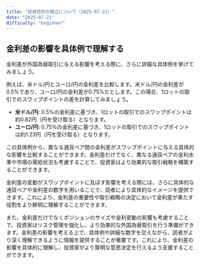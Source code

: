 ```yaml
---
title: "投資信託の積立について（2025-07-21）"
date: "2025-07-21"
difficulty: "beginner"
---
```


## 金利差の影響を具体例で理解する

金利差が外国為替取引に与える影響を考える際に、さらに詳細な具体例を挙げてみましょう。

例えば、米ドル/円とユーロ/円の金利差を比較します。米ドル/円の金利差が0.5%であり、ユーロ/円の金利差が0.75%だとします。この場合、1ロットの取引でのスワップポイントの差を計算してみましょう。

- **米ドル/円:** 0.5%の金利差に基づき、1ロットの取引でのスワップポイントは約0.82円（円を受け取る）となります。
- **ユーロ/円:** 0.75%の金利差に基づき、1ロットの取引でのスワップポイントは約1.23円（円を受け取る）となります。

この具体例から、異なる通貨ペア間の金利差がスワップポイントに与える具体的な影響を比較することができます。金利差だけでなく、異なる通貨ペアの金利水準や市場の需給状況も考慮することで、投資家はより効果的な取引戦略を構築することができます。

金利差の変動がスワップポイントに及ぼす影響を考える際には、さらに具体的な通貨ペアや金利差の数字を用いることで、読者により具体的なイメージを提供できます。これにより、金利差の重要性や取引戦略の決定において金利差が果たす役割をより鮮明に理解することができます。

また、金利差だけでなくポジションのサイズや金利変動の影響も考慮することで、投資家はリスク管理を強化し、より効果的な外国為替取引を行う準備ができます。金利差の影響を考える上で、具体例や詳細な数字を交えながら、読者がより深く理解できるように情報を提供することが重要です。これにより、金利差の影響を具体的に理解し、投資家がより賢明な意思決定を行えるよう支援することができます。
